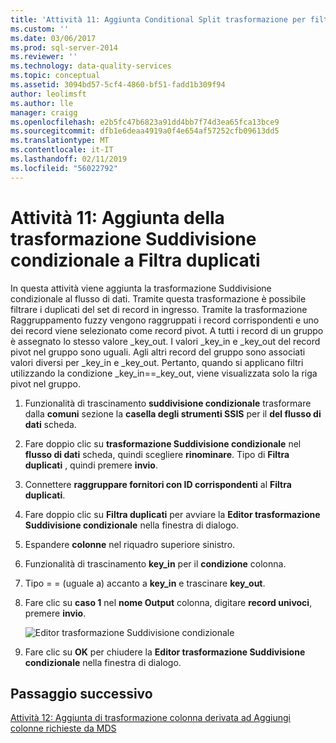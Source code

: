 ```yaml
---
title: 'Attività 11: Aggiunta Conditional Split trasformazione per filtrare i duplicati | Microsoft Docs'
ms.custom: ''
ms.date: 03/06/2017
ms.prod: sql-server-2014
ms.reviewer: ''
ms.technology: data-quality-services
ms.topic: conceptual
ms.assetid: 3094bd57-5cf4-4860-bf51-fadd1b309f94
author: leolimsft
ms.author: lle
manager: craigg
ms.openlocfilehash: e2b5fc47b6823a91dd4bb7f74d3ea65fca13bce9
ms.sourcegitcommit: dfb1e6deaa4919a0f4e654af57252cfb09613dd5
ms.translationtype: MT
ms.contentlocale: it-IT
ms.lasthandoff: 02/11/2019
ms.locfileid: "56022792"
---
```

# <a name="task-11-adding-conditional-split-transform-to-filter-duplicates"></a>Attività 11: Aggiunta della trasformazione Suddivisione condizionale a Filtra duplicati
  In questa attività viene aggiunta la trasformazione Suddivisione condizionale al flusso di dati. Tramite questa trasformazione è possibile filtrare i duplicati del set di record in ingresso. Tramite la trasformazione Raggruppamento fuzzy vengono raggruppati i record corrispondenti e uno dei record viene selezionato come record pivot. A tutti i record di un gruppo è assegnato lo stesso valore _key_out. I valori _key_in e _key_out del record pivot nel gruppo sono uguali. Agli altri record del gruppo sono associati valori diversi per _key_in e _key_out. Pertanto, quando si applicano filtri utilizzando la condizione _key_in==_key_out, viene visualizzata solo la riga pivot nel gruppo.  
  
1.  Funzionalità di trascinamento **suddivisione condizionale** trasformare dalla **comuni** sezione la **casella degli strumenti SSIS** per il **del flusso di dati** scheda.  
  
2.  Fare doppio clic su **trasformazione Suddivisione condizionale** nel **flusso di dati** scheda, quindi scegliere **rinominare**. Tipo di **Filtra duplicati** , quindi premere **invio**.  
  
3.  Connettere **raggruppare fornitori con ID corrispondenti** al **Filtra duplicati**.  
  
4.  Fare doppio clic su **Filtra duplicati** per avviare la **Editor trasformazione Suddivisione condizionale** nella finestra di dialogo.  
  
5.  Espandere **colonne** nel riquadro superiore sinistro.  
  
6.  Funzionalità di trascinamento **key_in** per il **condizione** colonna.  
  
7.  Tipo = = (uguale a) accanto a **key_in** e trascinare **key_out**.  
  
8.  Fare clic su **caso 1** nel **nome Output** colonna, digitare **record univoci**, premere **invio**.  
  
     ![Editor trasformazione Suddivisione condizionale](../../2014/tutorials/media/et-addingconditionalsplittransformtofilterduplicates.jpg "Editor trasformazione Suddivisione condizionale")  
  
9. Fare clic su **OK** per chiudere la **Editor trasformazione Suddivisione condizionale** nella finestra di dialogo.  
  
## <a name="next-step"></a>Passaggio successivo  
 [Attività 12: Aggiunta di trasformazione colonna derivata ad Aggiungi colonne richieste da MDS](../../2014/tutorials/task-12-adding-derived-column-transform-to-add-columns-required-by-mds.md)  
  
  
